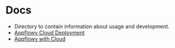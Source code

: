 # Docs
- Directory to contain information about usage and development.
- [Appflowy Cloud Deployment](./DEPLOYMENT.md)
- [Appflowy with Cloud](https://docs.appflowy.io/docs/guides/appflowy/self-hosting-appflowy)
